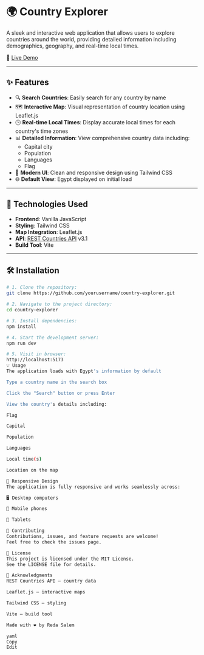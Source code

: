 # 🌍 Country Explorer

A sleek and interactive web application that allows users to explore countries around the world, providing detailed information including demographics, geography, and real-time local times.

🔗 [Live Demo](https://country-explorer-redasalem.netlify.app/)

---

## ✨ Features

- 🔍 **Search Countries**: Easily search for any country by name  
- 🗺️ **Interactive Map**: Visual representation of country location using Leaflet.js  
- 🕒 **Real-time Local Times**: Display accurate local times for each country's time zones  
- 📊 **Detailed Information**: View comprehensive country data including:
  - Capital city  
  - Population  
  - Languages  
  - Flag  
- 🎨 **Modern UI**: Clean and responsive design using Tailwind CSS  
- 🌐 **Default View**: Egypt displayed on initial load  

---

## 🚀 Technologies Used

- **Frontend**: Vanilla JavaScript  
- **Styling**: Tailwind CSS  
- **Map Integration**: Leaflet.js  
- **API**: [REST Countries API](https://restcountries.com/) v3.1  
- **Build Tool**: Vite  

---

## 🛠️ Installation

```bash
# 1. Clone the repository:
git clone https://github.com/yourusername/country-explorer.git

# 2. Navigate to the project directory:
cd country-explorer

# 3. Install dependencies:
npm install

# 4. Start the development server:
npm run dev

# 5. Visit in browser:
http://localhost:5173
💡 Usage
The application loads with Egypt's information by default

Type a country name in the search box

Click the "Search" button or press Enter

View the country's details including:

Flag

Capital

Population

Languages

Local time(s)

Location on the map

📱 Responsive Design
The application is fully responsive and works seamlessly across:

🖥️ Desktop computers

📱 Mobile phones

📱 Tablets

🤝 Contributing
Contributions, issues, and feature requests are welcome!
Feel free to check the issues page.

📝 License
This project is licensed under the MIT License.
See the LICENSE file for details.

🙏 Acknowledgments
REST Countries API – country data

Leaflet.js – interactive maps

Tailwind CSS – styling

Vite – build tool

Made with ❤️ by Reda Salem

yaml
Copy
Edit
